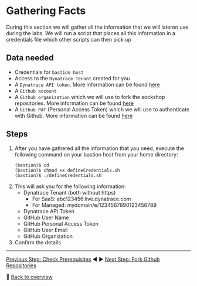 # Gathering Facts

During this section we will gather all the information that we will lateron use during the labs. We will run a script that places all this information in a credentials file which other scripts can then pick up

## Data needed
* Credentials for `bastion host`
* Access to the `Dynatrace Tenant` created for you
* A `Dynatrace API token`. More information can be found [here](dynatrace_api_token.md)
* A `Github account`
* A `Github organization` which we will use to fork the sockshop repositories. More information can be found [here](github_org.md)
* A `Github PAT` (Personal Access Token) which we will use to authenticate with Github. More information can be found [here](github_pat.md)

## Steps

1. After you have gathered all the information that you need, execute the following command on your bastion host from your home directory:
    ```
    (bastion)$ cd
    (bastion)$ chmod +x defineCredentials.sh
    (bastion)$ ./defineCredentials.sh
    ```
1. This will ask you for the following information:
    * Dynatrace Tenant (both without https)
        - For SaaS: abc123456.live.dynatrace.com
        - For Managed: mydomain/e/1234567890123456789
    * Dynatrace API Token
    * GitHub User Name
    * GitHub Personal Access Token
    * GitHub User Email
    * GitHub Organization
1. Confirm the details

---

[Previous Step: Check Prerequisites](../0_Check_Prerequisites) :arrow_backward: :arrow_forward: [Next Step: Fork Github Repositories](../2_Fork_GitHub_Repositories)

:arrow_up_small: [Back to overview](../)
